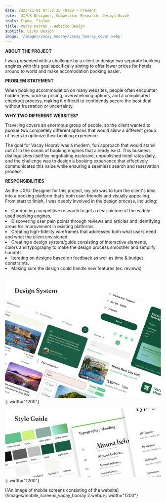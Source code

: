 ```yaml
---
date: 2023-11-01 07:30:35 +0300 - Present
role:  UI/UX Designer, Competitor Research, Design Guide
tools: Figma, FigJam
title: Vacay Hooray - Website Design 
subtitle: UI/UX Design
image: '/images/vacay_hooray/vacay_hooray_cover.webp'
---
```


__ABOUT THE PROJECT__

I was presented with a challenge by a client to design two separate booking engines with this goal specifically aiming to offer lower prices for hotels around to world and make accomodation booking easier. 

__PROBLEM STATEMENT__

When booking accommodation on many websites, people often encounter hidden fees, unclear pricing, overwhelming options, and a complicated checkout process, making it difficult to confidently secure the best deal without frustration or uncertainty.

__WHY TWO DIFFERENT WEBSITES?__

Travelling covers an enormous group of people, so the client wanted to pursue two completely different options that would allow a different group of users to optimize their booking experience. 

The goal for Vacay Hooray was a modern, fun approach that would stand out of in the ocean of booking engines that already exist. This business distinguishes itself by negotiating exclusive, unpublished hotel rates daily, and the challenge was to design a booking experience that effectively communicates this value while ensuring a seamless search and reservation process.

__RESPONSIBILITIES__

As the UX/UI Designer for this project, my job was to turn the client's idea into a booking platform that’s both user-friendly and visually appealing. From start to finish, I was deeply involved in the design process, including:

<li> Conducting competitive research to get a clear picture of the widely-used booking engines.</li>
<li> Discovering user pain points through reviews and articles and identifying areas for improvement in existing platforms.</li>
<li> Creating high-fidelity wireframes that addressed both what users need and what the client envisioned.</li>
<li> Creating a design system/guide consisting of interactive elements, colors and typography to make the design process smoother and simplify handoff.</li>
<li> Iterating on designs based on feedback as well as time & budget constraints.</li>
<li> Making sure the design could handle new features (ex. reviews) </li>

<br>

![An image of various design elements designed to use across the platform](/images/vacay_hooray/design_system_vacay_hooray.webp){: width="1200"}

![An image of design styles intended to be used across the website design](/images/vacay_hooray/style_guide_vacay_hooray.webp){: width="1200"}

![An image of mobile screens consisting of the website](/images/mobile_screens_vacay_hooray 2.webp){: width="1200"}